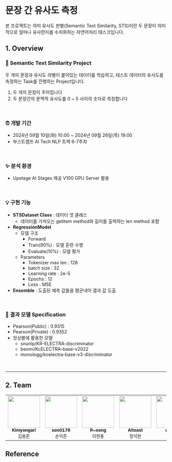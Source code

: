 # 문장 간 유사도 측정
본 프로젝트는 의미 유사도 판별(Semantic Text Similarity, STS)이란 두 문장이 의미적으로 얼마나 유사한지를 수치화하는 자연어처리 태스크입니다.

## 1. Overview

### 🚩 Semantic Text Similarity Project
두 개의 문장과 유사도 라벨이 붙어있는 데이터를 학습하고, 테스트 데이터의 유사도를 측정하는 Task를 진행하는 Project입니다.

1. 두 개의 문장이 주어집니다
2. 두 문장간의 문맥적 유사도를 0 ~ 5 사이의 숫자로 측정합니다

<br>

### ⏰ 개발 기간
- 2024년 09월 10일(화) 10:00 ~ 2024년 09월 26일(목) 19:00
- 부스트캠프 AI Tech NLP 트랙 6-7주차

<br>

### ✨ 분석 환경
- Upstage AI Stages 제공 V100 GPU Server 활용

<br>

### 💡 구현 기능
- **STSDataset Class** : 데이터 셋 클래스
  - 데이터를 가져오는 getitem method와 길이를 출력하는 len method 포함
- **RegressionModel**
  - 모델 구조
    - Forward
    - Train(90%) : 모델 훈련 수행
    - Evaluate(10%) : 모델 평가
  - Parameters
    - Tokenizer max len : 128
    - batch size : 32
    - Learning rate : 2e-5
    - Epochs : 12
    - Loss : MSE
- **Ensemble** : 도출된 예측 값들을 평균내어 결과 값 도출

<br>

### 🎈 결과 모델 Specification
- Pearson(Public) : 0.9315
- Pearson(Private) : 0.9352
- 앙상블에 활용한 모델
  - snunlp/KR-ELECTRA-discriminator
  - beomi/KcELECTRA-base-v2022
  - monologg/koelectra-base-v3-discriminator

<br>

---

## 2. Team
<table>
    <tbody>
        <tr>
            <td align="center">
                <a href="https://github.com/Kimyongari">
                    <img src="https://github.com/Kimyongari.png" width="100px;" alt=""/><br />
                    <sub><b>Kimyongari</b></sub>
                </a><br />
                <sub>김용준</sub>
            </td>
            <td align="center">
                <a href="https://github.com/son0179">
                    <img src="https://github.com/son0179.png" width="100px;" alt=""/><br />
                    <sub><b>son0179</b></sub>
                </a><br />
                <sub>손익준</sub>
            </td>
            <td align="center">
                <a href="https://github.com/P-oong">
                    <img src="https://github.com/P-oong.png" width="100px;" alt=""/><br />
                    <sub><b>P-oong</b></sub>
                </a><br />
                <sub>이현풍</sub>
            </td>
            <td align="center">
                <a href="https://github.com/Aitoast">
                    <img src="https://github.com/Aitoast.png" width="100px;" alt=""/><br />
                    <sub><b>Aitoast</b></sub>
                </a><br />
                <sub>정석현</sub>
            </td>
            <td align="center">
                <a href="https://github.com/uzlnee">
                    <img src="https://github.com/uzlnee.png" width="100px;" alt=""/><br />
                    <sub><b>uzlnee</b></sub>
                </a><br />
                <sub>정유진</sub>
            </td>
            <td align="center">
                <a href="https://github.com/hayoung180">
                    <img src="https://github.com/hayoung180.png" width="100px;" alt=""/><br />
                    <sub><b>hayoung180</b></sub>
                </a><br />
                <sub>정하영</sub>
            </td>
        </tr>
    </tbody>
</table>



## Reference
